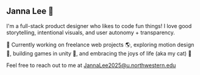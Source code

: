 ## Janna Lee 🪼

I'm a full-stack product designer who likes to code fun things! 
I love good storytelling, intentional visuals, and user autonomy + transparency.

🔭 Currently working on freelance web projects 🌎, exploring motion design 💃, building games in unity 👾, and embracing the joys of life (aka my cat) 🌱

Feel free to reach out to me at JannaLee2025@u.northwestern.edu
